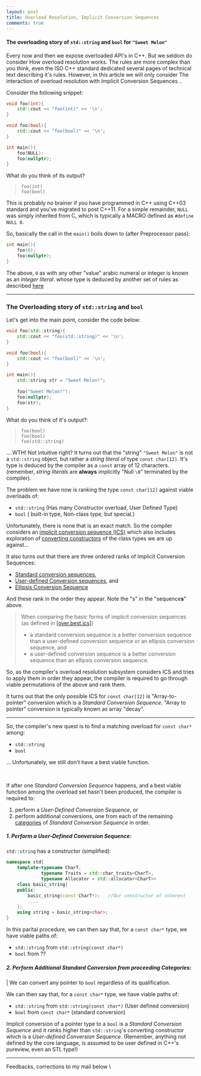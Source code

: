```yaml
---
layout: post
title: Overload Resolution, Implicit Conversion Sequences
comments: true
---
```


#### The overloading story of `std::string` and `bool` for `"Sweet Melon"`

Every now and then we expose overloaded API's in C++. But we seldom do consider How overload resolution works. The rules are more complex than you think, even the ISO C++ standard dedicated several pages of technical text describing it's rules. However, in this article we will only consider The interaction of overload resolution with Implicit Conversion Sequences ..

Consider the following snippet:

```c++
void foo(int){ 
    std::cout << "foo(int)" << '\n';
}

void foo(bool){
    std::cout << "foo(bool)" << '\n';
}

int main(){
    foo(NULL);
    foo(nullptr);
}
```

What do you think of its output?

>     foo(int)
>     foo(bool)

This is probably no brainer if you have programmed in C++ using C++03 standard and you've migrated to post C++11. For a simple remainder, `NULL` was simply inherited from C, which is typically a MACRO defined as `#define NULL 0`.

So, basically the call in the `main()` boils down to (after Preprocessor pass):

```c++
int main(){
    foo(0);
    foo(nullptr);
}
```

The above, `0` as with any other "value" arabic numeral or integer is known as an *integer literal*. whose type is deduced by another set of rules as described [here](http://en.cppreference.com/w/cpp/language/integer_literal#The_type_of_the_literal)

-------------------

### The Overloading story of `std::string` and `bool`

Let's get into the main point, consider the code below:

```cpp
void foo(std::string){
    std::cout << "foo(std::string)" << '\n';
}

void foo(bool){
    std::cout << "foo(bool)" << '\n';
}

int main(){
    std::string str = "Sweet Melon!";
    
    foo("Sweet Melon!");
    foo(nullptr);
    foo(str);
}
```

What do you think of it's output?:

>     foo(bool)
>     foo(bool)
>     foo(std::string)

....WTH! Not intuitive right? It turns out that the "string" `"Sweet Melon"` is not a `std::string` object, but rather a *string literal* of type `const char[12]`. It's type is deduced by the compiler as a `const` array of 12 characters. (remember, *string literals* are **always** implicitly "Null `\0`" terminated by the compiler).

The problem we have now is ranking the type `const char[12]` against viable overloads of:

- `std::string`  (Has many Constructor overload, User Defined Type)
- `bool` ( built-in type, Non-class type, but special.)

Unfortunately, there is none that is an exact match. So the compiler considers an [implicit conversion sequence (ICS)](http://eel.is/c++draft/over.best.ics) which also includes exploration of [converting constructors](http://en.cppreference.com/w/cpp/language/converting_constructor) of the class types we are up against...  


It also turns out that there are three ordered ranks of Implicit Conversion Sequences: 

- [Standard conversion sequences](http://eel.is/c++draft/over.best.ics#over.ics.scs),
- [User-defined Conversion sequences](http://eel.is/c++draft/over.best.ics#over.ics.user), and 
- [Ellipsis Conversion Sequence](http://eel.is/c++draft/over.best.ics#over.ics.ellipsis)

And these rank in the order they appear. Note the "s" in the "sequence**s**" above.

> When comparing the basic forms of implicit conversion sequences (as defined in [[over.best.ics]](http://eel.is/c++draft/over.best.ics))
> 
> - a standard conversion sequence is a better conversion sequence than a user-defined conversion sequence or an ellipsis conversion sequence, and
> - a user-defined conversion sequence is a better conversion sequence than an ellipsis conversion sequence.

So, as the compiler's overload resolution subsystem considers ICS and tries to apply them in order they appear, the compiler is required to go through viable permutations of the above and rank them.

It turns out that the only possible ICS for `const char[12]` is "Array-to-pointer" conversion which is a *Standard Conversion Sequence*. "Array to pointer" conversion is typically known as array "decay".

-----------------

So, the compiler's new quest is to find a matching overload for `const char*` among:

- `std::string`
- `bool`

... Unfortunately, we still don't have a best viable function.

<br />

If after one *Standard Conversion Sequence* happens, and a best viable function among the overload set hasn't been produced, the compiler is required to:

1. perform a *User-Defined Conversion Sequence*, or
2. perform additional conversions, one from each of the remaining [categories](http://eel.is/c++draft/over.best.ics#tab:over.conversions) of *Standard Conversion Sequence* in order.

##### 1. Perform a *User-Defined Conversion Sequence*:

`std::string` has a constructor (simplified):

```c++
namespace std{
    template<typename CharT, 
             typename Traits = std::char_traits<CharT>,
             typename Allocator = std::allocator<CharT>>
    class basic_string{
    public:
        basic_string(const CharT*);   //Our constructor of interest
        ....
    };
    using string = basic_string<char>;
} 
```

In this parital procedure, we can then say that, for a `const char*` type, we have viable paths of:

- `std::string` from `std::string(const char*)`
- `bool` from ??

##### 2. Perform Additional Standard Conversion from proceeding Categories:
|
We can convert any pointer to `bool` regardless of its qualification.

We can then say that, for a `const char*` type, we have viable paths of:

- `std::string` from `std::string(const char*)` (User defined conversion)
- `bool` from `const char*` (standard conversion)

Implicit conversion of a pointer type to a `bool` is a *Standard Conversion Sequence* and it ranks higher than `std::string`'s converting constructor which is a *User-defined Conversion Sequence*. (Remember, anything not defined by the core language, is assumed to be user defined in C++'s pureview, even an STL type!)


---------------
Feedbacks, corrections to my mail below \\